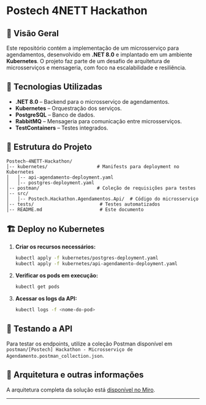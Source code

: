 # Postech 4NETT Hackathon

## 📌 Visão Geral

Este repositório contém a implementação de um microsserviço para agendamentos, desenvolvido em **.NET 8.0** e implantado em um ambiente **Kubernetes**. O projeto faz parte de um desafio de arquitetura de microsserviços e mensageria, com foco na escalabilidade e resiliência.

## 🚀 Tecnologias Utilizadas

- **.NET 8.0** – Backend para o microsserviço de agendamentos.
- **Kubernetes** – Orquestração dos serviços.
- **PostgreSQL** – Banco de dados.
- **RabbitMQ** – Mensageria para comunicação entre microsserviços.
- **TestContainers** – Testes integrados.

## 📂 Estrutura do Projeto

```
Postech-4NETT-Hackathon/
│-- kubernetes/                  # Manifests para deployment no Kubernetes
│   │-- api-agendamento-deployment.yaml
│   │-- postgres-deployment.yaml
│-- postman/                     # Coleção de requisições para testes
│-- src/
│   │-- Postech.Hackathon.Agendamentos.Api/  # Código do microsserviço
│-- tests/                        # Testes automatizados
│-- README.md                     # Este documento
```

## 🏗️ Deploy no Kubernetes

1. **Criar os recursos necessários:**
   ```sh
   kubectl apply -f kubernetes/postgres-deployment.yaml
   kubectl apply -f kubernetes/api-agendamento-deployment.yaml
   ```
2. **Verificar os pods em execução:**
   ```sh
   kubectl get pods
   ```
3. **Acessar os logs da API:**
   ```sh
   kubectl logs -f <nome-do-pod>
   ```

## 🔗 Testando a API

Para testar os endpoints, utilize a coleção Postman disponível em `postman/[Postech] Hackathon - Microsserviço de Agendamento.postman_collection.json`.

## 📜 Arquitetura e outras informações

A arquitetura completa da solução está <a href="https://miro.com/app/board/uXjVLmh7kAQ=/?share_link_id=909426844610" target="_blank">disponível no Miro</a>.

---